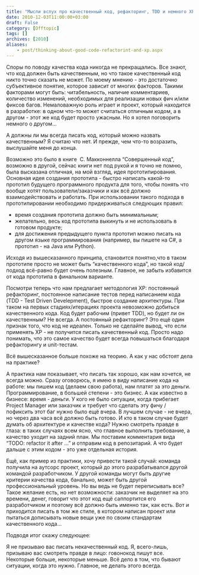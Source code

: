 ```yaml
---
title: "Мысли вслух про качественный код, рефакторинг, TDD и немного XP"
date: 2010-12-03T11:00:00+03:00
draft: False
category: [Offtopic]
tags: []
archives: [2010]
aliases:
    - post/thinking-about-good-code-refactorint-and-xp.aspx
---
```



Споры по поводу качества кода никогда не прекращались. Все знают, что код должен быть качественным, но что такое качественный код никто точно сказать не может. По моему мнению - это достаточно субъективное понятие, которое зависит от многих факторов. Такими факторами могут быть: читабельность, наличие комментариев, количество изменений, необходимых для реализации новых фич и/или фиксов багов. Немаловажную роль играет и проект, который находится в разработке: в одном что-то может считаться отличным кодом, а в другом - этот же код будет просто ужасным. Но я хотел поговорить немного о другом...

А должны ли мы всегда писать код, который можно назвать качественным? Я считаю что нет. И прежде, чем что-то возразить, выслушайте меня до конца.

Возможно это было в книге  С. Макконнелла “Совершенный код”, возможно в другой, сейчас книги нет под рукой и я точно не помню, была высказана отличная, на мой взгляд, идея прототипирования. Основная идея создания прототипа - быстро написать какой-то прототип будущего программного продукта для того, чтобы понять что вообще хотят пользователи/заказчики и как всё должно взаимодействовать и работать. При использовании такого подхода в прототипировании необходимо придерживаться следующих правил:

- время создания прототипа должно быть минимальным;
- желательно, весь код прототипа выкинуть и не использовать в готовом продукте;
- для достижения предыдущего пункта прототип можно писать на другом языке программирования (например, вы пишете на C#, а прототип - на Java или Python).

Исходя из вышесказанного принципа, становится понятно,что в таком прототипе просто не может быть “качественного кода”, но такой код/подход всё-равно будет очень полезным. Главное, не забыть избавится от кода прототипа в финальном варианте.

Посмотри теперь что нам предлагает методология XP: постоянный рефакторинг, постоянное написание тестов перед написанием кода (TDD - Test Driven Develepment), быстрое создание архитектуры. При таком на первых стадиях/итерациях проекта невозможно добиться качественного кода. Код будет рабочим (привет TDD), но будет ли он качественным? Не всегда. А постоянный рефакторинг? Это ещё один признак того, что код не идеален. Только не сделайте вывод, что если применять XP - не получится писать качественный код. Просто надо понимать, что это самое качество будет всегда повышаться благодаря рефакторингу и unit-тестам.

Всё вышесказанное больше похоже на теорию. А как у нас обстоят дела на практике?

А практика нам показывает, что писать так хорошо, как нам хочется, не всегда можно. Сразу оговорюсь, я имею в виду написание кода на работе: мы пишем код (делаем свою работа), нам платят за это деньги. Программирование, в большей степени - это бизнес. А как известно в бизнесе: время - деньги. У кого не было ситуации, когда прибегает Project Manager или заказчик и требует что сделать эту фичу / пофиксить этот баг нужно было ещё вчера. В лучшем случае - не вчера, но через два часа всё должно быть готово. И кто в таком случае будет думать об архитектуре и качестве кода? Нужно смотреть правде в глаза: в таких случаях всем ясно, что главное выполнить требование, а качество уходит на задний план. Мы поставим комментария вида “TODO: refactor it after …” и отправим код в репозитарий. А что будет дальше с этим кодом - это уже отдельная история.

Ещё, как пример из практики, хочу привести такой случай: команда получила на аутсорс проект, который до этого разрабатывался другой командой разработчиком. У другой команды могут быть другие критерии качества кода, банально, может быть другой профессиональный уровень. Но вы ведь не будет переписывать все? Такое желание есть, но нет возможности: заказчик не выделяет на это времени, денег, говорит что этот код ещё саппортится его разработчиком и поэтому всё должно быть именно так, как есть. Вот и приходится писать в том же стиле, в котором написан проект или пытаться дописывать новые вещи уже по своим стандартам качественного кода...

Подводя итог скажу следующее:

Я не призываю вас писать некачественный код. Я, всего-лишь, призываю вас смотреть правде в лицо: говонокод пишут все. Некоторые больше, некоторые меньше. Всё дело в том, что бывают ситуации, когда это нужно. Главное, не делать этого всегда.

